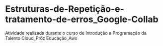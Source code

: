 # Estruturas-de-Repetição-e-tratamento-de-erros_Google-Collab
Atividade realizada durante o curso de Introdução a Programação da Talento Cloud_Próz Educação_Aws

